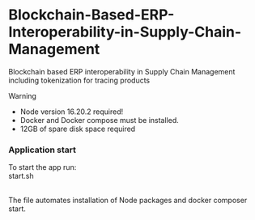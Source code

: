 # Blockchain-Based-ERP-Interoperability-in-Supply-Chain-Management
Blockchain based ERP interoperability in Supply Chain Management including tokenization for tracing products

> [!WARNING]
> - Node version 16.20.2 required!<br/>
> - Docker and Docker compose must be installed.<br/>
> - 12GB of spare disk space required<br/>


### Application start
To start the app run:<br/>
start.sh<br/>

<br/>
The file automates installation of Node packages and docker composer start.
